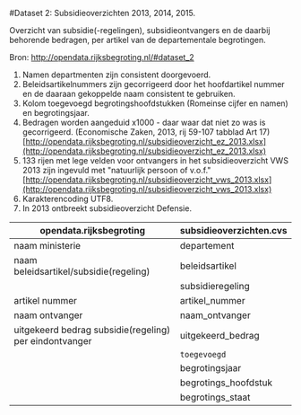 #Dataset 2: Subsidieoverzichten 2013, 2014, 2015.

Overzicht van subsidie(-regelingen), subsidieontvangers en de daarbij behorende bedragen, per artikel van de departementale begrotingen.

Bron: http://opendata.rijksbegroting.nl/#dataset_2

1. Namen departmenten zijn consistent doorgevoerd.
2. Beleidsartikelnummers zijn gecorrigeerd door het hoofdartikel nummer en de daaraan gekoppelde naam consistent te gebruiken.
3. Kolom toegevoegd begrotingshoofdstukken (Romeinse cijfer en namen) en begrotingsjaar.
4. Bedragen worden aangeduid x1000 - daar waar dat niet zo was is gecorrigeerd. (Economische Zaken, 2013, rij 59-107 tabblad Art 17) [http://opendata.rijksbegroting.nl/subsidieoverzicht_ez_2013.xlsx](http://opendata.rijksbegroting.nl/subsidieoverzicht_ez_2013.xlsx)
5. 133 rijen met lege velden voor ontvangers in het subsidieoverzicht VWS 2013 zijn ingevuld met "natuurlijk persoon of v.o.f." [http://opendata.rijksbegroting.nl/subsidieoverzicht_vws_2013.xlsx](http://opendata.rijksbegroting.nl/subsidieoverzicht_vws_2013.xlsx)
6. Karakterencoding UTF8.
7. In 2013 ontbreekt subsidieoverzicht Defensie.


| opendata.rijksbegroting                                 | subsidieoverzichten.cvs | 
| --------------------------------------------------------|-------------------------| 
| naam ministerie                                         | departement             |
| naam beleidsartikel/subsidie(regeling)                  | beleidsartikel          |  
|                                                         | subsidieregeling        |
| artikel nummer                                          | artikel_nummer          |
| naam ontvanger                                          | naam_ontvanger          |
| uitgekeerd bedrag subsidie(regeling) per eindontvanger  | uitgekeerd_bedrag       |
|                                                         | `toegevoegd`            |
|                                                         | begrotingsjaar          |
|                                                         | begrotings_hoofdstuk    |
|                                                         | begrotings_staat        |
